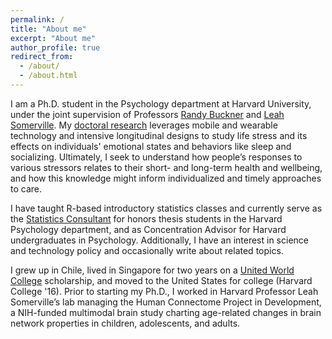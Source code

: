 ```yaml
---
permalink: /
title: "About me"
excerpt: "About me"
author_profile: true
redirect_from: 
  - /about/
  - /about.html
---
```


I am a Ph.D. student in the Psychology department at Harvard University, under the joint supervision of Professors [Randy Buckner](https://cnl.rc.fas.harvard.edu/) and [Leah Somerville](https://andl.wjh.harvard.edu/). My [doctoral research](https://conyvidal.github.io/research/) leverages mobile and wearable technology and intensive longitudinal designs to study life stress and its effects on individuals' emotional states and behaviors like sleep and socializing. Ultimately, I seek to understand how people’s responses to various stressors relates to their short- and long-term health and wellbeing, and how this knowledge might inform individualized and timely approaches to care.

I have taught R-based introductory statistics classes and currently serve as the [Statistics Consultant](https://undergrad.psychology.fas.harvard.edu/thesis-advising) for honors thesis students in the Harvard Psychology department, and as Concentration Advisor for Harvard undergraduates in Psychology. Additionally, I have an interest in science and technology policy and occasionally write about related topics.

I grew up in Chile, lived in Singapore for two years on a [United World College](https://www.uwc.org/) scholarship, and moved to the United States for college (Harvard College '16). Prior to starting my Ph.D., I worked in Harvard Professor Leah Somerville’s lab managing the Human Connectome Project in Development, a NIH-funded multimodal brain study charting age-related changes in brain network properties in children, adolescents, and adults. 

